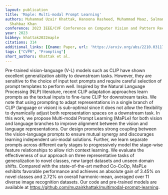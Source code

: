 ```yaml
---
layout: publication
title: 'Maple: Multi-modal Prompt Learning'
authors: Muhammad Uzair Khattak, Hanoona Rasheed, Muhammad Maaz, Salman Khan, Fahad
  Shahbaz Khan
conference: 2023 IEEE/CVF Conference on Computer Vision and Pattern Recognition (CVPR)
year: 2023
bibkey: khattak2022maple
citations: 314
additional_links: [{name: Paper, url: 'https://arxiv.org/abs/2210.03117'}]
tags: ["CVPR", "Prompting"]
short_authors: Khattak et al.
---
```

Pre-trained vision-language (V-L) models such as CLIP have shown excellent
generalization ability to downstream tasks. However, they are sensitive to the
choice of input text prompts and require careful selection of prompt templates
to perform well. Inspired by the Natural Language Processing (NLP) literature,
recent CLIP adaptation approaches learn prompts as the textual inputs to
fine-tune CLIP for downstream tasks. We note that using prompting to adapt
representations in a single branch of CLIP (language or vision) is sub-optimal
since it does not allow the flexibility to dynamically adjust both
representation spaces on a downstream task. In this work, we propose
Multi-modal Prompt Learning (MaPLe) for both vision and language branches to
improve alignment between the vision and language representations. Our design
promotes strong coupling between the vision-language prompts to ensure mutual
synergy and discourages learning independent uni-modal solutions. Further, we
learn separate prompts across different early stages to progressively model the
stage-wise feature relationships to allow rich context learning. We evaluate
the effectiveness of our approach on three representative tasks of
generalization to novel classes, new target datasets and unseen domain shifts.
Compared with the state-of-the-art method Co-CoOp, MaPLe exhibits favorable
performance and achieves an absolute gain of 3.45% on novel classes and 2.72%
on overall harmonic-mean, averaged over 11 diverse image recognition datasets.
Our code and pre-trained models are available at
https://github.com/muzairkhattak/multimodal-prompt-learning.
